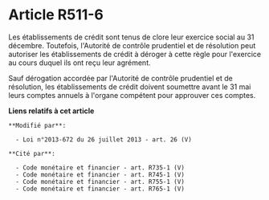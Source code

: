 # Article R511-6

Les établissements de crédit sont tenus de clore leur exercice social au 31 décembre. Toutefois, l'Autorité de contrôle
prudentiel et de résolution peut autoriser les établissements de crédit à déroger à cette règle pour l'exercice au cours
duquel ils ont reçu leur agrément.

Sauf dérogation accordée par l'Autorité de contrôle prudentiel et de résolution, les établissements de crédit doivent
soumettre avant le 31 mai leurs comptes annuels à l'organe compétent pour approuver ces comptes.

**Liens relatifs à cet article**

	**Modifié par**:

	  - Loi n°2013-672 du 26 juillet 2013 - art. 26 (V)

	**Cité par**:

	  - Code monétaire et financier - art. R735-1 (V)
	  - Code monétaire et financier - art. R745-1 (V)
	  - Code monétaire et financier - art. R755-1 (V)
	  - Code monétaire et financier - art. R765-1 (V)
